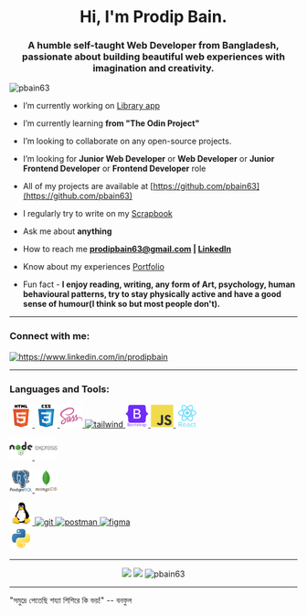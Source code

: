 <h1 align="center">Hi, I'm Prodip Bain.</h1>
<h3 align="center">A humble self-taught Web Developer from Bangladesh, passionate about building beautiful web experiences with imagination and creativity.</h3>

<p align="left"> <img src="https://komarev.com/ghpvc/?username=pbain63&label=Profile%20views&color=0e75b6&style=flat" alt="pbain63" /> </p>

<!-- <p align="left"> <a href="https://github.com/ryo-ma/github-profile-trophy"><img src="https://github-profile-trophy.vercel.app/?username=pbain63" alt="pbain63" /></a> </p> -->

- I’m currently working on [Library app](https://pbain63.github.io/Project_Library/)

- I’m currently learning **from "The Odin Project"**

- I’m looking to collaborate on any open-source projects.

- I’m looking for **Junior Web Developer** or **Web Developer** or **Junior Frontend Developer** or **Frontend Developer** role

- All of my projects are available at [https://github.com/pbain63](https://github.com/pbain63)

- I regularly try to write on my [Scrapbook](Scrapbook)

- Ask me about **anything**

- How to reach me **prodipbain63@gmail.com | [LinkedIn](https://www.linkedin.com/in/prodipbain/)**

- Know about my experiences [Portfolio](https://pbain63.github.io/portfolio)
<!-- [https://pbain63.github.io/portfolio/assets/resume/Prodip_Bain_Resume.pdf](https://pbain63.github.io/portfolio/assets/resume/Prodip_Bain_Resume.pdf) -->

- Fun fact - **I enjoy reading, writing, any form of Art, psychology, human behavioural patterns, try to stay physically active and have a good sense of humour(I think so but most people don't).**

---

<h3 align="left">Connect with me:</h3>
<p align="left">
<a href="https://www.linkedin.com/in/prodipbain" target="blank"><img align="center" src="https://raw.githubusercontent.com/rahuldkjain/github-profile-readme-generator/master/src/images/icons/Social/linked-in-alt.svg" alt="https://www.linkedin.com/in/prodipbain" height="30" width="40" /></a>
</p>

---

<h3 align="left">Languages and Tools:</h3>

<p align="left"><a href="https://www.w3.org/html/" target="_blank" rel="noreferrer"> <img src="https://raw.githubusercontent.com/devicons/devicon/master/icons/html5/html5-original-wordmark.svg" alt="html5" width="40" height="40"/> </a> <a href="https://www.w3schools.com/css/" target="_blank" rel="noreferrer"> <img src="https://raw.githubusercontent.com/devicons/devicon/master/icons/css3/css3-original-wordmark.svg" alt="css3" width="40" height="40"/> </a><a href="https://sass-lang.com" target="_blank" rel="noreferrer"> <img src="https://raw.githubusercontent.com/devicons/devicon/master/icons/sass/sass-original.svg" alt="sass" width="40" height="40"/> </a> <a href="https://tailwindcss.com/" target="_blank" rel="noreferrer"> <img src="https://www.vectorlogo.zone/logos/tailwindcss/tailwindcss-icon.svg" alt="tailwind" width="40" height="40"/> </a><a href="https://getbootstrap.com" target="_blank" rel="noreferrer"> <img src="https://raw.githubusercontent.com/devicons/devicon/master/icons/bootstrap/bootstrap-plain-wordmark.svg" alt="bootstrap" width="40" height="40"/> <a href="https://developer.mozilla.org/en-US/docs/Web/JavaScript" target="_blank" rel="noreferrer"> <img src="https://raw.githubusercontent.com/devicons/devicon/master/icons/javascript/javascript-original.svg" alt="javascript" width="40" height="40"/> </a>
<a href="https://reactjs.org/" target="_blank" rel="noreferrer"> <img src="https://raw.githubusercontent.com/devicons/devicon/master/icons/react/react-original-wordmark.svg" alt="react" width="40" height="40"/> </a>

<a href="https://nodejs.org" target="_blank" rel="noreferrer"> <img src="https://raw.githubusercontent.com/devicons/devicon/master/icons/nodejs/nodejs-original-wordmark.svg" alt="nodejs" width="40" height="40"/> </a> </a> <a href="https://expressjs.com" target="_blank" rel="noreferrer"> <img src="https://raw.githubusercontent.com/devicons/devicon/master/icons/express/express-original-wordmark.svg" alt="express" width="40" height="40"/>

<a href="https://www.postgresql.org" target="_blank" rel="noreferrer"> <img src="https://raw.githubusercontent.com/devicons/devicon/master/icons/postgresql/postgresql-original-wordmark.svg" alt="postgresql" width="40" height="40"/> </a> <a href="https://www.mongodb.com/" target="_blank" rel="noreferrer"> <img src="https://raw.githubusercontent.com/devicons/devicon/master/icons/mongodb/mongodb-original-wordmark.svg" alt="mongodb" width="40" height="40"/> </a>

<a href="https://www.linux.org/" target="_blank" rel="noreferrer"> <img src="https://raw.githubusercontent.com/devicons/devicon/master/icons/linux/linux-original.svg" alt="linux" width="40" height="40"/> </a> <a href="https://git-scm.com/" target="_blank" rel="noreferrer"> <img src="https://www.vectorlogo.zone/logos/git-scm/git-scm-icon.svg" alt="git" width="40" height="40"/> </a> <a href="https://postman.com" target="_blank" rel="noreferrer"> <img src="https://www.vectorlogo.zone/logos/getpostman/getpostman-icon.svg" alt="postman" width="40" height="40"/> </a></a> <a href="https://www.figma.com/" target="_blank" rel="noreferrer"> <img src="https://www.vectorlogo.zone/logos/figma/figma-icon.svg" alt="figma" width="40" height="40"/> </a>  
<a href="https://www.python.org" target="_blank" rel="noreferrer"> <img src="https://raw.githubusercontent.com/devicons/devicon/master/icons/python/python-original.svg" alt="python" width="40" height="40"/> </a> </p>

---

<p align="center">
<img src="https://github-readme-stats.vercel.app/api/top-langs/?username=pbain63&layout=compact&theme=tokyonight" height="150" />
  <img src="https://github-readme-stats.vercel.app/api?username=pbain63&show_icons=true&theme=tokyonight" height="150" />
  <img src="https://github-readme-streak-stats.herokuapp.com/?user=pbain63&theme=tokyonight" height="150" alt="pbain63" />
</p>

<!-- ![HTML5](https://img.shields.io/badge/HTML5-E34F26?style=flat&logo=html5&logoColor=white)
![CSS3](https://img.shields.io/badge/CSS3-1572B6?style=flat&logo=css3&logoColor=white)
![JavaScript](https://img.shields.io/badge/JavaScript-F7DF1E?style=flat&logo=javascript&logoColor=black)
![React](https://img.shields.io/badge/React-20232A?style=flat&logo=react&logoColor=61DAFB)


![PostgreSQL](https://img.shields.io/badge/PostgreSQL-336791?style=flat&logo=postgresql&logoColor=white)
![Git](https://img.shields.io/badge/Git-F05032?style=flat&logo=git&logoColor=white) -->

---

<!-- Optional fun badge (keep or remove) -->
<p align="center">

"সমুদ্রে পেতেছি শয্যা শিশিরে কি ভয়!" -- বনফুল

</p>
